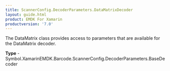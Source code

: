 ```yaml
---
title: ScannerConfig.DecoderParameters.DataMatrixDecoder
layout: guide.html 
product: EMDK For Xamarin 
productversion: '7.0' 
---
```

The DataMatrix class provides access to parameters that are available for the DataMatrix decoder.

**Type** - Symbol.XamarinEMDK.Barcode.ScannerConfig.DecoderParameters.BaseDecoder



